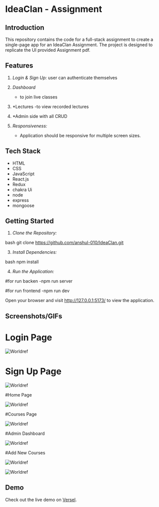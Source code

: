 # IdeaClan - Assignment

## Introduction

This repository contains the code for a full-stack assignment to create a single-page app for an IdeaClan Assignment. The project is designed to replicate the UI provided Assignment pdf.


## Features

1. *Login & Sign Up:*
   user can authenticate themselves

2. *Dashboard*
   - to join live classes

3. *Lectures
   -to view recorded lectures
   
4.  *Admin side with all CRUD

5. *Responsiveness:*
   - Application should be responsive for multiple screen sizes.


## Tech Stack

- HTML
- CSS
- JavaScript
- React.js
- Redux
- chakra Ui
- node
- express
- mongoose


## Getting Started

1. *Clone the Repository:*

bash
git clone https://github.com/anshul-010/IdeaClan.git


3. *Install Dependencies:*

bash
npm install


4. *Run the Application:*

#for run backen
  -npm run server

#for run frontend
  -npm run dev



Open your browser and visit http://127.0.0.1:5173/ to view the application.

## Screenshots/GIFs

# Login Page

![Worldref](https://github.com/anshul-010/Worldref/assets/93611786/19f15a20-903b-4be6-87c6-51532031f99d)

# Sign Up Page

![Worldref](https://github.com/anshul-010/Worldref/assets/93611786/b05e0294-519b-449d-b445-e44ed28adbdd)

#Home Page

![Worldref](https://github.com/anshul-010/Worldref/assets/93611786/47279525-c465-4218-9ff1-86a686e467d5)

#Courses Page

![Worldref](https://github.com/anshul-010/Worldref/assets/93611786/28451906-3b51-4497-a6ad-afecc4b8ae21)

#Admin Dashboard

![Worldref](https://github.com/anshul-010/Worldref/assets/93611786/734ccd49-2c7f-41b1-85d8-a0ba240ffd05)

#Add New Courses

![Worldref](https://github-production-user-asset-6210df.s3.amazonaws.com/93611786/311541542-cb4b92c4-b983-441c-8b55-bfceb4fb9501.png?X-Amz-Algorithm=AWS4-HMAC-SHA256&X-Amz-Credential=AKIAVCODYLSA53PQK4ZA%2F20240310%2Fus-east-1%2Fs3%2Faws4_request&X-Amz-Date=20240310T202602Z&X-Amz-Expires=300&X-Amz-Signature=cde3c0afb3302f95dabdfa9adef45bd1a72acdae072c4b8a07b7383b6ae35fdb&X-Amz-SignedHeaders=host&actor_id=93611786&key_id=0&repo_id=769023972)

![Worldref](https://github.com/anshul-010/Worldref/assets/93611786/4733be69-cdb8-4cfe-891c-84f3d1d7ccb2)


## Demo

Check out the live demo on [Versel](https://idea-clan-l6sqcs7gs-anshuls-projects-20d2170b.vercel.app/login).
